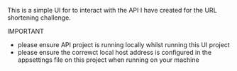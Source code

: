 This is a simple UI for to interact with the API I have created for the URL shortening challenge. 

IMPORTANT
- please ensure API project is running locally whilst running this UI project
- please ensure the correwct local host address is configured in the appsettings file on this project when running on your machine
